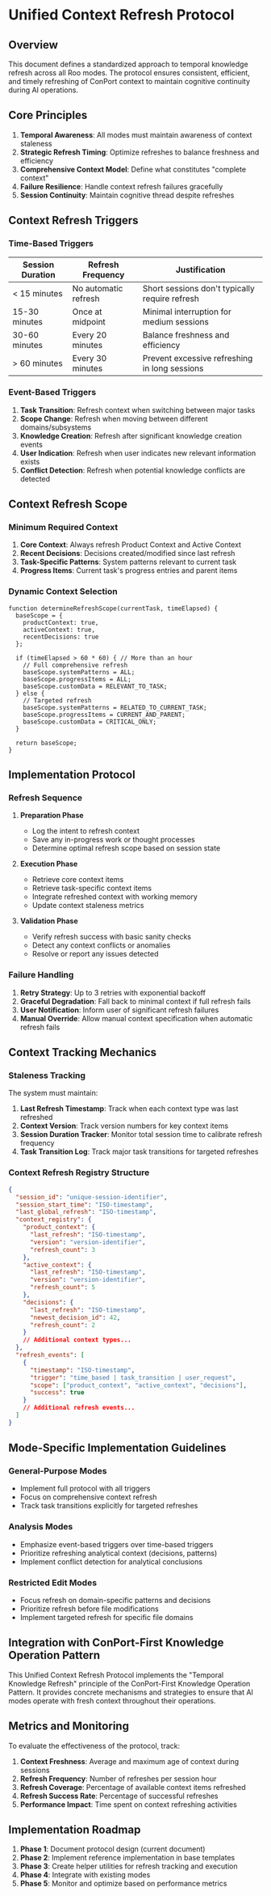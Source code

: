 # Unified Context Refresh Protocol

## Overview

This document defines a standardized approach to temporal knowledge refresh across all Roo modes. The protocol ensures consistent, efficient, and timely refreshing of ConPort context to maintain cognitive continuity during AI operations.

## Core Principles

1. **Temporal Awareness**: All modes must maintain awareness of context staleness
2. **Strategic Refresh Timing**: Optimize refreshes to balance freshness and efficiency
3. **Comprehensive Context Model**: Define what constitutes "complete context"
4. **Failure Resilience**: Handle context refresh failures gracefully
5. **Session Continuity**: Maintain cognitive thread despite refreshes

## Context Refresh Triggers

### Time-Based Triggers

| Session Duration | Refresh Frequency | Justification |
|-----------------|------------------|---------------|
| < 15 minutes    | No automatic refresh | Short sessions don't typically require refresh |
| 15-30 minutes   | Once at midpoint | Minimal interruption for medium sessions |
| 30-60 minutes   | Every 20 minutes | Balance freshness and efficiency |
| > 60 minutes    | Every 30 minutes | Prevent excessive refreshing in long sessions |

### Event-Based Triggers

1. **Task Transition**: Refresh context when switching between major tasks
2. **Scope Change**: Refresh when moving between different domains/subsystems
3. **Knowledge Creation**: Refresh after significant knowledge creation events
4. **User Indication**: Refresh when user indicates new relevant information exists
5. **Conflict Detection**: Refresh when potential knowledge conflicts are detected

## Context Refresh Scope

### Minimum Required Context

1. **Core Context**: Always refresh Product Context and Active Context
2. **Recent Decisions**: Decisions created/modified since last refresh
3. **Task-Specific Patterns**: System patterns relevant to current task
4. **Progress Items**: Current task's progress entries and parent items

### Dynamic Context Selection

```
function determineRefreshScope(currentTask, timeElapsed) {
  baseScope = {
    productContext: true,
    activeContext: true,
    recentDecisions: true
  };
  
  if (timeElapsed > 60 * 60) { // More than an hour
    // Full comprehensive refresh
    baseScope.systemPatterns = ALL;
    baseScope.progressItems = ALL;
    baseScope.customData = RELEVANT_TO_TASK;
  } else {
    // Targeted refresh
    baseScope.systemPatterns = RELATED_TO_CURRENT_TASK;
    baseScope.progressItems = CURRENT_AND_PARENT;
    baseScope.customData = CRITICAL_ONLY;
  }
  
  return baseScope;
}
```

## Implementation Protocol

### Refresh Sequence

1. **Preparation Phase**
   - Log the intent to refresh context
   - Save any in-progress work or thought processes
   - Determine optimal refresh scope based on session state

2. **Execution Phase**
   - Retrieve core context items
   - Retrieve task-specific context items
   - Integrate refreshed context with working memory
   - Update context staleness metrics

3. **Validation Phase**
   - Verify refresh success with basic sanity checks
   - Detect any context conflicts or anomalies
   - Resolve or report any issues detected

### Failure Handling

1. **Retry Strategy**: Up to 3 retries with exponential backoff
2. **Graceful Degradation**: Fall back to minimal context if full refresh fails
3. **User Notification**: Inform user of significant refresh failures
4. **Manual Override**: Allow manual context specification when automatic refresh fails

## Context Tracking Mechanics

### Staleness Tracking

The system must maintain:

1. **Last Refresh Timestamp**: Track when each context type was last refreshed
2. **Context Version**: Track version numbers for key context items
3. **Session Duration Tracker**: Monitor total session time to calibrate refresh frequency
4. **Task Transition Log**: Track major task transitions for targeted refreshes

### Context Refresh Registry Structure

```json
{
  "session_id": "unique-session-identifier",
  "session_start_time": "ISO-timestamp",
  "last_global_refresh": "ISO-timestamp",
  "context_registry": {
    "product_context": {
      "last_refresh": "ISO-timestamp",
      "version": "version-identifier",
      "refresh_count": 3
    },
    "active_context": {
      "last_refresh": "ISO-timestamp",
      "version": "version-identifier",
      "refresh_count": 5
    },
    "decisions": {
      "last_refresh": "ISO-timestamp",
      "newest_decision_id": 42,
      "refresh_count": 2
    }
    // Additional context types...
  },
  "refresh_events": [
    {
      "timestamp": "ISO-timestamp",
      "trigger": "time_based | task_transition | user_request",
      "scope": ["product_context", "active_context", "decisions"],
      "success": true
    }
    // Additional refresh events...
  ]
}
```

## Mode-Specific Implementation Guidelines

### General-Purpose Modes

- Implement full protocol with all triggers
- Focus on comprehensive context refresh
- Track task transitions explicitly for targeted refreshes

### Analysis Modes

- Emphasize event-based triggers over time-based triggers
- Prioritize refreshing analytical context (decisions, patterns)
- Implement conflict detection for analytical conclusions

### Restricted Edit Modes

- Focus refresh on domain-specific patterns and decisions
- Prioritize refresh before file modifications
- Implement targeted refresh for specific file domains

## Integration with ConPort-First Knowledge Operation Pattern

This Unified Context Refresh Protocol implements the "Temporal Knowledge Refresh" principle of the ConPort-First Knowledge Operation Pattern. It provides concrete mechanisms and strategies to ensure that AI modes operate with fresh context throughout their operations.

## Metrics and Monitoring

To evaluate the effectiveness of the protocol, track:

1. **Context Freshness**: Average and maximum age of context during sessions
2. **Refresh Frequency**: Number of refreshes per session hour
3. **Refresh Coverage**: Percentage of available context items refreshed
4. **Refresh Success Rate**: Percentage of successful refreshes
5. **Performance Impact**: Time spent on context refreshing activities

## Implementation Roadmap

1. **Phase 1**: Document protocol design (current document)
2. **Phase 2**: Implement reference implementation in base templates
3. **Phase 3**: Create helper utilities for refresh tracking and execution
4. **Phase 4**: Integrate with existing modes
5. **Phase 5**: Monitor and optimize based on performance metrics